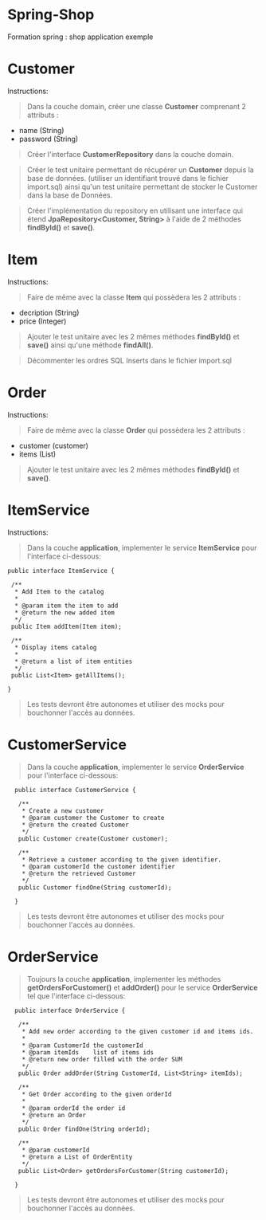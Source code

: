 # Spring-Shop
Formation spring : shop application exemple


Customer
========

Instructions:
> Dans la couche domain, créer une classe **Customer** comprenant 2 attributs :
 - name (String)
 - password (String)

> Créer l'interface **CustomerRepository** dans la couche domain.

> Créer le test unitaire permettant de récupérer un **Customer** depuis la base de données.
(utiliser un identifiant trouvé dans le fichier import.sql) ainsi qu'un test unitaire permettant de stocker le Customer dans la base de Données.

> Créer l'implémentation du repository en utilisant une interface qui étend **JpaRepository<Customer, String>** à l'aide de 2 méthodes **findById()** et **save()**.

Item
====

Instructions:
> Faire de même avec la classe **Item** qui possèdera les 2 attributs :
 - decription (String)
 - price (Integer)

> Ajouter le test unitaire avec les 2 mêmes méthodes **findById()** et **save()** ainsi qu'une méthode **findAll()**.

> Décommenter les ordres SQL Inserts dans le fichier import.sql

Order
=====

Instructions:
> Faire de même avec la classe **Order** qui possèdera les 2 attributs :
 - customer (customer)
 - items (List<Item>)


> Ajouter le test unitaire avec les 2 mêmes méthodes **findById()** et **save()**.

ItemService
===========

Instructions:
> Dans la couche **application**, implementer le service **ItemService** pour l'interface ci-dessous:

    public interface ItemService {

     /**
      * Add Item to the catalog
      *
      * @param item the item to add
      * @return the new added item
      */
     public Item addItem(Item item);

     /**
      * Display items catalog
      *
      * @return a list of item entities
      */
     public List<Item> getAllItems();

    }

> Les tests devront être autonomes et utiliser des mocks pour bouchonner l'accès au données.
    
CustomerService
===============

> Dans la couche **application**, implementer le service **OrderService** pour l'interface ci-dessous:

      public interface CustomerService {

       /**
        * Create a new customer
        * @param customer the Customer to create
        * @return the created Customer
        */
       public Customer create(Customer customer);

       /**
        * Retrieve a customer according to the given identifier.
        * @param customerId the customer identifier
        * @return the retrieved Customer
        */
       public Customer findOne(String customerId);

      }
> Les tests devront être autonomes et utiliser des mocks pour bouchonner l'accès au données.

OrderService
============

> Toujours la couche **application**, implementer les méthodes **getOrdersForCustomer()** et **addOrder()** pour le service **OrderService** tel que l'interface ci-dessous:

      public interface OrderService {

       /**
        * Add new order according to the given customer id and items ids.
        *
        * @param CustomerId the customerId
        * @param itemIds    list of items ids
        * @return new order filled with the order SUM
        */
       public Order addOrder(String CustomerId, List<String> itemIds);

       /**
        * Get Order according to the given orderId
        *
        * @param orderId the order id
        * @return an Order
        */
       public Order findOne(String orderId);

       /**
        * @param customerId
        * @return a List of OrderEntity
        */
       public List<Order> getOrdersForCustomer(String customerId);

      }

> Les tests devront être autonomes et utiliser des mocks pour bouchonner l'accès au données.
